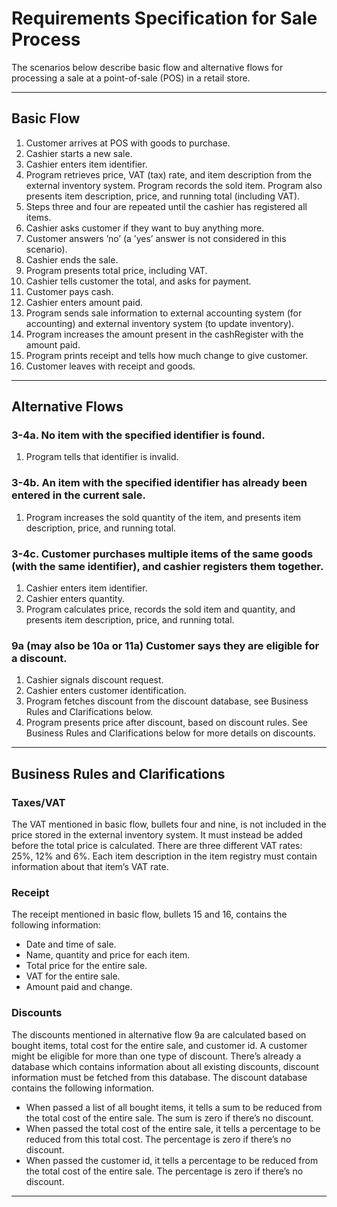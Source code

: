 # Requirements Specification for Sale Process

The scenarios below describe basic flow and alternative flows for processing a sale at a point-of-sale (POS) in a retail
store.

---

## Basic Flow

1. Customer arrives at POS with goods to purchase.
2. Cashier starts a new sale.
3. Cashier enters item identifier.
4. Program retrieves price, VAT (tax) rate, and item description from the external inventory system. Program records the
   sold item. Program also presents item description, price, and running total (including VAT).
5. Steps three and four are repeated until the cashier has registered all items.
6. Cashier asks customer if they want to buy anything more.
7. Customer answers ’no’ (a ’yes’ answer is not considered in this scenario).
8. Cashier ends the sale.
9. Program presents total price, including VAT.
10. Cashier tells customer the total, and asks for payment.
11. Customer pays cash.
12. Cashier enters amount paid.
13. Program sends sale information to external accounting system (for accounting) and external inventory system (to
    update inventory).
14. Program increases the amount present in the cashRegister with the amount paid.
15. Program prints receipt and tells how much change to give customer.
16. Customer leaves with receipt and goods.

---

## Alternative Flows

### 3-4a. No item with the specified identifier is found.

1. Program tells that identifier is invalid.

### 3-4b. An item with the specified identifier has already been entered in the current sale.

1. Program increases the sold quantity of the item, and presents item description, price, and running total.

### 3-4c. Customer purchases multiple items of the same goods (with the same identifier), and cashier registers them together.

1. Cashier enters item identifier.
2. Cashier enters quantity.
3. Program calculates price, records the sold item and quantity, and presents item description, price, and running
   total.

### 9a (may also be 10a or 11a) Customer says they are eligible for a discount.

1. Cashier signals discount request.
2. Cashier enters customer identification.
3. Program fetches discount from the discount database, see Business Rules and Clarifications below.
4. Program presents price after discount, based on discount rules. See Business Rules and Clarifications below for more
   details on discounts.

---

## Business Rules and Clarifications

### Taxes/VAT

The VAT mentioned in basic flow, bullets four and nine, is not included in the price stored in the external inventory
system. It must instead be added before the total price is calculated. There are three different VAT rates: 25%, 12% and
6%. Each item description in the item registry must contain information about that item’s VAT rate.

### Receipt

The receipt mentioned in basic flow, bullets 15 and 16, contains the following information:

- Date and time of sale.
- Name, quantity and price for each item.
- Total price for the entire sale.
- VAT for the entire sale.
- Amount paid and change.

### Discounts

The discounts mentioned in alternative flow 9a are calculated based on bought items, total cost for the entire sale, and
customer id. A customer might be eligible for more than one type of discount. There’s already a database which contains
information about all existing discounts, discount information must be fetched from this database. The discount database
contains the following information.

- When passed a list of all bought items, it tells a sum to be reduced from the total cost of the entire sale. The sum
  is zero if there’s no discount.
- When passed the total cost of the entire sale, it tells a percentage to be reduced from this total cost. The
  percentage is zero if there’s no discount.
- When passed the customer id, it tells a percentage to be reduced from the total cost of the entire sale. The
  percentage is zero if there’s no discount.

---
